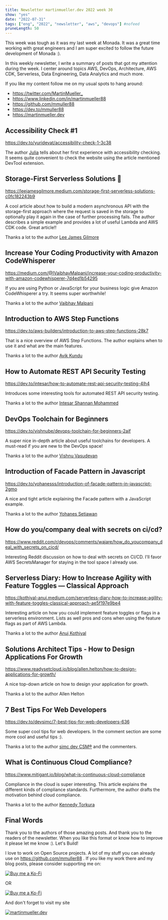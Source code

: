 ```yaml
---
title: Newsletter martinmueller.dev 2022 week 30
show: "yes"
date: "2022-07-31"
tags: ["eng", "2022", "newsletter", "aws", "devops"] #nofeed
pruneLength: 50
---
```


This week was tough as it was my last week at Monada. It was a great time working with great engineers and I am super excited to follow the future development of Monada :).

In this weekly newsletter, I write a summary of posts that got my attention during the week. I center around topics AWS, DevOps, Architecture, AWS CDK, Serverless, Data Engineering, Data Analytics and much more.

If you like my content follow me on my usual spots to hang around:

- <https://twitter.com/MartinMueller_>
- <https://www.linkedin.com/in/martinmueller88>
- <https://github.com/mmuller88>
- <https://dev.to/mmuller88>
- <https://martinmueller.dev>

## Accessibility Check #1

<https://dev.to/yuridevat/accessibility-check-1-3c38>

The author [Julia](https://dev.to/yuridevat) tells about her first experience with accessibility checking. It seems quite convenient to check the website using the article mentioned DevTool extension.

## Storage-First Serverless Solutions :rocket:

<https://leejamesgilmore.medium.com/storage-first-serverless-solutions-c0fc182243b9>

A cool article about how to build a modern asynchronous API with the storage-first approach where the request is saved in the storage to optionally play it again in the case of further processing fails. The author describes a simple example and provides a lot of useful Lambda and AWS CDK code. Great article!!

Thanks a lot to the author [Lee James Gilmore](https://leejamesgilmore.medium.com/)

## Increase Your Coding Productivity with Amazon CodeWhisperer

<https://medium.com/@IVaibhavMalpani/increase-your-coding-productivity-with-amazon-codewhisperer-7d4ed1b54295>

If you are using Python or JavaScript for your business logic give Amazon CodeWhisperer a try. It seems super worthwhile!

Thanks a lot to the author [Vaibhav Malpani](https://medium.com/@IVaibhavMalpani)

## Introduction to AWS Step Functions

<https://dev.to/aws-builders/introduction-to-aws-step-functions-28k7>

That is a nice overview of AWS Step Functions. The author explains when to use it and what are the main features.

Thanks a lot to the author [Avik Kundu](https://dev.to/avik6028)

## How to Automate REST API Security Testing

<https://dev.to/intesar/how-to-automate-rest-api-security-testing-4lh4>

Introduces some interesting tools for automated REST API security testing.

Thanks a lot to the author [Intesar Shannan Mohammed](https://dev.to/intesar)

## DevOps Toolchain for Beginners

<https://dev.to/vishnube/devops-toolchain-for-beginners-2aif>

A super nice in-depth article about useful toolchains for developers. A must-read if you are new to the DevOps space!

Thanks a lot to the author [Vishnu Vasudevan](https://dev.to/vishnube)

## Introduction of Facade Pattern in Javascript

<https://dev.to/yohanesss/introduction-of-facade-pattern-in-javascript-2gmo>

A nice and tight article explaining the Facade pattern with a JavaScript example.

Thanks a lot to the author [Yohanes Setiawan](https://dev.to/yohanesss)

## How do you/company deal with secrets on ci/cd?

<https://www.reddit.com/r/devops/comments/wajare/how_do_youcompany_deal_with_secrets_on_cicd/>

Interesting Reddit discussion on how to deal with secrets on CI/CD. I'll favor AWS SecretsManager for staying in the tool space I already use.

## Serverless Diary: How to Increase Agility with Feature Toggles — Classical Approach

<https://kothiyal-anuj.medium.com/serverless-diary-how-to-increase-agility-with-feature-toggles-classical-approach-ae5f197e9be4>

Interesting article on how you could implement feature toggles or flags in a serverless environment. Lists as well pros and cons when using the feature flags as part of AWS Lambda.

Thanks a lot to the author [Anuj Kothiyal](https://kothiyal-anuj.medium.com/)

## Solutions Architect Tips - How to Design Applications For Growth

<https://www.readysetcloud.io/blog/allen.helton/how-to-design-applications-for-growth/>

A nice top-down article on how to design your application for growth.

Thanks a lot to the author Allen Helton

## 7 Best Tips For Web Developers

<https://dev.to/devsimc/7-best-tips-for-web-developers-636>

Some super cool tips for web developers. In the comment section are some more cool and useful tips :).

Thanks a lot to the author [simc dev CSM®](https://dev.to/devsimc) and the commenters.

## What is Continuous Cloud Compliance?

<https://www.mitigant.io/blog/what-is-continuous-cloud-compliance>

Compliance in the cloud is super interesting. This article explains the different kinds of compliance standards. Furthermore, the author drafts the motivation behind cloud compliance.

Thanks a lot to the author [Kennedy Torkura](https://twitter.com/run2obtain)

## Final Words

Thank you to the authors of those amazing posts. And thank you to the readers of the newsletter. When you like this format or know how to improve it please let me know :). Let's Build!

I love to work on Open Source projects. A lot of my stuff you can already use on <https://github.com/mmuller88> . If you like my work there and my blog posts, please consider supporting me on:

[![Buy me a Ko-Fi](https://storage.ko-fi.com/cdn/useruploads/png_d554a01f-60f0-4969-94d1-7b69f3e28c2fcover.jpg?v=69a332f2-b808-4369-8ba3-dae0d1100dd4)](https://ko-fi.com/T6T1BR59W)

OR

[![Buy me a Ko-Fi](https://theastrologypodcast.com/wp-content/uploads/2015/06/become-my-patron-05.jpg)](https://www.patreon.com/bePatron?u=29010217)

And don't forget to visit my site

[![martinmueller.dev](https://martinmueller.dev/static/84caa5292a6d0c37c48ae280d04b5fa6/a7715/joint.jpg)](https://martinmueller.dev/resume)
